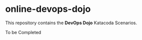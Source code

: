 # online-devops-dojo

This repository contains the **DevOps Dojo** Katacoda Scenarios.

To be Completed